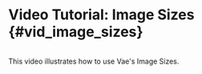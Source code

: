 # Video Tutorial: Image Sizes {#vid_image_sizes}

![]()

This video illustrates how to use Vae's Image Sizes.
